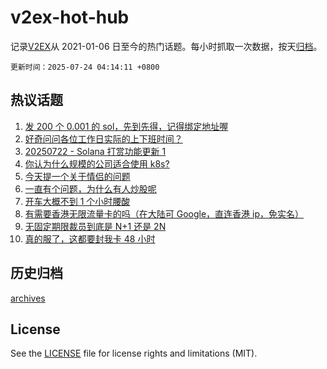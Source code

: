 # v2ex-hot-hub

 记录[V2EX](https://www.v2ex.com/)从 2021-01-06 日至今的热门话题。每小时抓取一次数据，按天[归档](archives)。

`更新时间：2025-07-24 04:14:11 +0800`

## 热议话题

1. [发 200 个 0.001 的 sol，先到先得，记得绑定地址喔](https://www.v2ex.com/t/1147109)
1. [好奇问问各位工作日实际的上下班时间？](https://www.v2ex.com/t/1147024)
1. [20250722 - Solana 打赏功能更新 1](https://www.v2ex.com/t/1147010)
1. [你认为什么规模的公司适合使用 k8s?](https://www.v2ex.com/t/1147021)
1. [今天提一个关于情侣的问题](https://www.v2ex.com/t/1147151)
1. [一直有个问题，为什么有人炒股呢](https://www.v2ex.com/t/1147131)
1. [开车大概不到 1 个小时腰酸](https://www.v2ex.com/t/1147023)
1. [有需要香港无限流量卡的吗（在大陆可 Google，直连香港 ip，免实名）](https://www.v2ex.com/t/1147071)
1. [无固定期限裁员到底是 N+1 还是 2N](https://www.v2ex.com/t/1147098)
1. [真的服了，这都要封我卡 48 小时](https://www.v2ex.com/t/1147033)

## 历史归档

[archives](archives)

## License

See the [LICENSE](LICENSE) file for license rights and limitations (MIT).
